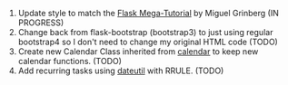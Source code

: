 1. Update style to match the [Flask Mega-Tutorial](https://blog.miguelgrinberg.com/post/the-flask-mega-tutorial-part-i-hello-world) by Miguel Grinberg (IN PROGRESS)
2. Change back from flask-bootstrap (bootstrap3) to just using regular bootstrap4 so I don't need to change my original HTML code (TODO)
3. Create new Calendar Class inherited from [calendar](https://docs.python.org/3/library/calendar.html) to keep new calendar functions. (TODO)
4. Add recurring tasks using [dateutil](https://dateutil.readthedocs.io/en/stable/) with RRULE. (TODO)
